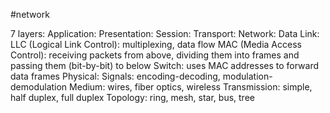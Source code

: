 #network

7 layers:
Application: 
Presentation:
Session:
Transport:
Network:
Data Link:
	LLC (Logical Link Control): multiplexing, data flow
	MAC (Media Access Control): receiving packets from above, dividing them into frames and passing them (bit-by-bit) to below
	Switch: uses MAC addresses to forward data frames
Physical:
	Signals: encoding-decoding, modulation-demodulation
	Medium: wires, fiber optics, wireless
	Transmission: simple, half duplex, full duplex
	Topology: ring, mesh, star, bus, tree

